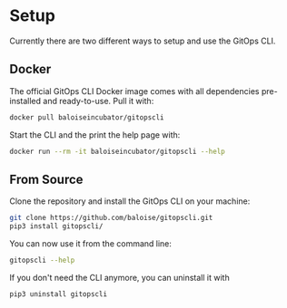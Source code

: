 # Setup

Currently there are two different ways to setup and use the GitOps CLI.

## Docker

The official GitOps CLI Docker image comes with all dependencies pre-installed and ready-to-use. Pull it with:
```bash
docker pull baloiseincubator/gitopscli
```
Start the CLI and the print the help page with:
```bash
docker run --rm -it baloiseincubator/gitopscli --help
```

## From Source

Clone the repository and install the GitOps CLI on your machine:
```bash
git clone https://github.com/baloise/gitopscli.git
pip3 install gitopscli/
```
You can now use it from the command line:
```bash
gitopscli --help
```
If you don't need the CLI anymore, you can uninstall it with
```bash
pip3 uninstall gitopscli
```